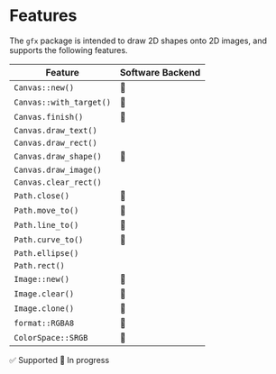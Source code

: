 # Features

The `gfx` package is intended to draw 2D shapes onto 2D images, and supports the
following features.

Feature                 | Software Backend
------------------------|-----------------
`Canvas::new()`         | 🚧
`Canvas::with_target()` | 🚧
`Canvas.finish()`       | 🚧
`Canvas.draw_text()`    |
`Canvas.draw_rect()`    |
`Canvas.draw_shape()`   | 🚧
`Canvas.draw_image()`   |
`Canvas.clear_rect()`   |
`Path.close()`          | 🚧
`Path.move_to()`        | 🚧
`Path.line_to()`        | 🚧
`Path.curve_to()`       | 🚧
`Path.ellipse()`        | 
`Path.rect()`           |
`Image::new()`          | 🚧
`Image.clear()`         | 🚧
`Image.clone()`         | 🚧
`format::RGBA8`         | 🚧
`ColorSpace::SRGB`      | 🚧

✅ Supported 🚧 In progress
